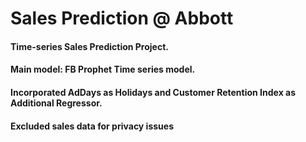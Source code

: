 # Sales Prediction @ Abbott 
#### Time-series Sales Prediction Project. 
#### Main model: FB Prophet Time series model.
#### Incorporated AdDays as Holidays and Customer Retention Index as Additional Regressor.
#### Excluded sales data for privacy issues
